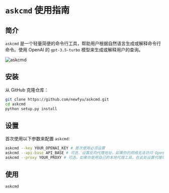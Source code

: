 # `askcmd` 使用指南

## 简介

`askcmd` 是一个轻量简便的命令行工具，帮助用户根据自然语言生成或解释命令行命令。使用 OpenAI 的 `gpt-3.5-turbo` 模型来生成或解释用户的查询。

![askcmd](https://github.com/newfyu/askcmd/assets/43229758/fc2ae91b-10bf-4ada-8b6c-58598504f8af)

## 安装

从 GitHub 克隆仓库：

```bash
git clone https://github.com/newfyu/askcmd.git
cd askcmd
python setup.py install
```

## 设置

首次使用以下参数来配置 `askcmd`:
```bash
askcmd --key YOUR_OPENAI_KEY # 首次使用必须设置
askcmd --api-base API_BASE # 可选，设置反向代理地址，如果你的网络无法访问 OpenAI，可尝试设置为比如 "https://api.openai-proxy.com" 等公开的反向代理地址。输入 "none" 移除之前设置的反向代理地址。
askcmd --proxy YOUR_PROXY # 可选，如果你是用自己的本地代理工具，在此处设置代理地址，例如 "http://127.0.0.1:1087"
```


## 使用
```bash
askcmd
```
